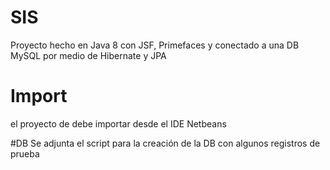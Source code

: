 # SIS
Proyecto hecho en Java 8 con JSF, Primefaces y conectado a una DB MySQL por medio de Hibernate y JPA

# Import
el proyecto de debe importar desde el IDE Netbeans

#DB
Se adjunta el script para la creación de la DB con algunos registros de prueba
